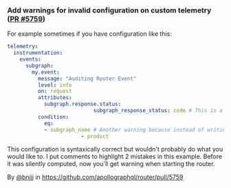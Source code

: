 ### Add warnings for invalid configuration on custom telemetry ([PR #5759](https://github.com/apollographql/router/issues/5759))

For example sometimes if you have configuration like this:

```yaml
telemetry:
  instrumentation:
    events:
      subgraph:
        my.event:
          message: "Auditing Router Event"
          level: info
          on: request
          attributes:
            subgraph.response.status:
							subgraph_response_status: code # This is a first warning because you can't access to the response if you're at the request stage
          condition:
            eq:
            - subgraph_name # Another warning because instead of writing subgraph_name: true which is the selector, you're asking for a comparison between 2 strings ("subgraph_name" and "product")
						- product
```

This configuration is syntaxically correct but wouldn't probably do what you would like to. I put comments to highlight 2 mistakes in this example.
Before it was silently computed, now you'll get warning when starting the router.

By [@bnjjj](https://github.com/bnjjj) in https://github.com/apollographql/router/pull/5759